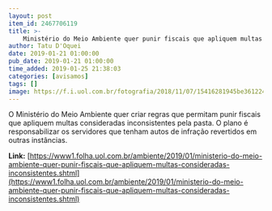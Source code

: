 ```yaml
---
layout: post
item_id: 2467706119
title: >-
    Ministério do Meio Ambiente quer punir fiscais que apliquem multas consideradas inconsistentes
author: Tatu D'Oquei
date: 2019-01-21 01:00:00
pub_date: 2019-01-21 01:00:00
time_added: 2019-01-25 21:38:03
categories: [avisamos]
tags: []
image: https://f.i.uol.com.br/fotografia/2018/11/07/15416281945be36122444a2_1541628194_3x2_rt.jpg
---
```


O Ministério do Meio Ambiente quer criar regras que permitam punir fiscais que apliquem multas consideradas inconsistentes pela pasta. O plano é responsabilizar os servidores que tenham autos de infração revertidos em outras instâncias.

**Link:** [https://www1.folha.uol.com.br/ambiente/2019/01/ministerio-do-meio-ambiente-quer-punir-fiscais-que-apliquem-multas-consideradas-inconsistentes.shtml](https://www1.folha.uol.com.br/ambiente/2019/01/ministerio-do-meio-ambiente-quer-punir-fiscais-que-apliquem-multas-consideradas-inconsistentes.shtml)

